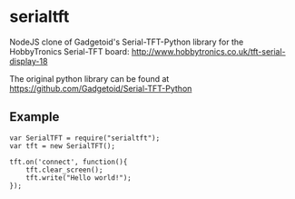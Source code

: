 serialtft
=========

NodeJS clone of Gadgetoid's Serial-TFT-Python library for the HobbyTronics Serial-TFT board: http://www.hobbytronics.co.uk/tft-serial-display-18

The original python library can be found at https://github.com/Gadgetoid/Serial-TFT-Python

Example
----

```
var SerialTFT = require("serialtft");
var tft = new SerialTFT();

tft.on('connect', function(){
    tft.clear_screen();
    tft.write("Hello world!");
});
```
